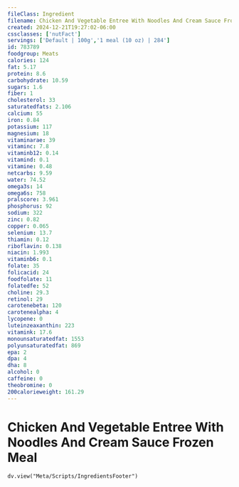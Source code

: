 ```yaml
---
fileClass: Ingredient
filename: Chicken And Vegetable Entree With Noodles And Cream Sauce Frozen Meal
created: 2024-12-21T19:27:02-06:00
cssclasses: ['nutFact']
servings: ['Default | 100g','1 meal (10 oz) | 284']
id: 783789
foodgroup: Meats
calories: 124
fat: 5.17
protein: 8.6
carbohydrate: 10.59
sugars: 1.6
fiber: 1
cholesterol: 33
saturatedfats: 2.106
calcium: 55
iron: 0.84
potassium: 117
magnesium: 18
vitaminarae: 39
vitaminc: 7.8
vitaminb12: 0.14
vitamind: 0.1
vitamine: 0.48
netcarbs: 9.59
water: 74.52
omega3s: 14
omega6s: 758
pralscore: 3.961
phosphorus: 92
sodium: 322
zinc: 0.82
copper: 0.065
selenium: 13.7
thiamin: 0.12
riboflavin: 0.138
niacin: 1.993
vitaminb6: 0.1
folate: 35
folicacid: 24
foodfolate: 11
folatedfe: 52
choline: 29.3
retinol: 29
carotenebeta: 120
carotenealpha: 4
lycopene: 0
luteinzeaxanthin: 223
vitamink: 17.6
monounsaturatedfat: 1553
polyunsaturatedfat: 869
epa: 2
dpa: 4
dha: 8
alcohol: 0
caffeine: 0
theobromine: 0
200calorieweight: 161.29
---
```


# Chicken And Vegetable Entree With Noodles And Cream Sauce Frozen Meal

```dataviewjs
dv.view("Meta/Scripts/IngredientsFooter")
```